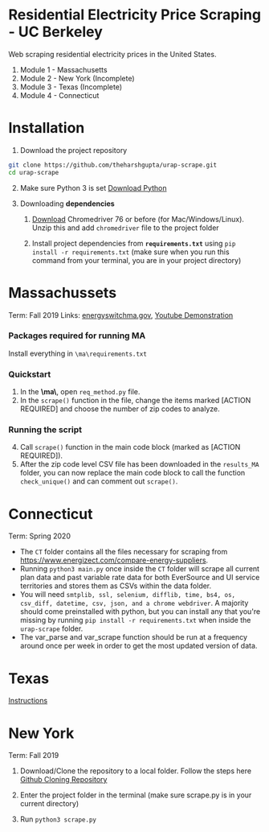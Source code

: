 
# Residential Electricity Price Scraping - UC Berkeley
Web scraping residential electricity prices in the United States. 

1. Module 1 - Massachusetts
2. Module 2 - New York (Incomplete)
3. Module 3 - Texas (Incomplete)
4. Module 4 - Connecticut

# Installation

1. Download the project repository
```bash
git clone https://github.com/theharshgupta/urap-scrape.git
cd urap-scrape
```
2. Make sure Python 3 is set [Download Python](https://www.python.org/downloads/)

3. Downloading **dependencies**

    1. [Download](https://chromedriver.storage.googleapis.com/index.html?path=76.0.3809.126/) Chromedriver 76 or before (for Mac/Windows/Linux). Unzip this and add `chromedriver` file to the project folder

    2. Install  project dependencies from **`requirements.txt`** using `pip install -r requirements.txt` (make sure when you run this command from your terminal, you are in your project directory)

# Massachussets 
Term: Fall 2019
Links: [energyswitchma.gov](http://www.energyswitchma.gov/#/), [Youtube Demonstration](https://www.youtube.com/watch?v=hpB_RoIlrFI&list=PLpSsC5dbVHV-Uf1VJ2ekMPUIohRoZYe8n&index=1)

### Packages required for running MA
Install everything in `\ma\requirements.txt`

### Quickstart
1. In the **\\ma\\**, open `req_method.py` file.
2. In the `scrape()` function in the file, change the items marked [ACTION REQUIRED] and choose the number of zip codes to analyze.

### Running the script                                           
4. Call  `scrape()` function in the main code block (marked as [ACTION REQUIRED]).
5. After the zip code level CSV file has been downloaded in the `results_MA` folder, you can now replace the main code block to call the function `check_unique()` and can comment out `scrape()`.

# Connecticut
Term: Spring 2020
- The `CT` folder contains all the files necessary for scraping from https://www.energizect.com/compare-energy-suppliers.
- Running `python3 main.py` once inside the `CT` folder will scrape all current plan data and past variable rate data for both EverSource and UI service territories and stores them as CSVs within the data folder.
- You will need `smtplib, ssl, selenium, difflib, time, bs4, os, csv_diff, datetime, csv, json, and a chrome webdriver`.  A majority should come preinstalled with python, but you can install any that you're missing by running `pip install -r requirements.txt` when inside the `urap-scrape` folder.
- The var_parse and var_scrape function should be run at a frequency around once per week in order to get the most updated version of data.

# Texas 
[Instructions](https://github.com/theharshgupta/urap-scrape/tree/master/texas)

# New York
Term: Fall 2019
1. Download/Clone the repository to a local folder. Follow the steps here [Github Cloning Repository](https://help.github.com/en/github/creating-cloning-and-archiving-repositories/cloning-a-repository)

2. Enter the project folder in the terminal (make sure scrape.py is in your current directory)

3. Run `python3 scrape.py`
